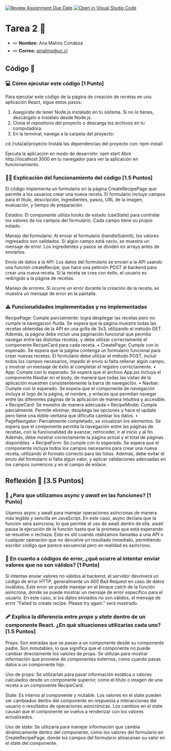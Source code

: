 [![Review Assignment Due Date](https://classroom.github.com/assets/deadline-readme-button-22041afd0340ce965d47ae6ef1cefeee28c7c493a6346c4f15d667ab976d596c.svg)](https://classroom.github.com/a/QTUQnWJd)
[![Open in Visual Studio Code](https://classroom.github.com/assets/open-in-vscode-2e0aaae1b6195c2367325f4f02e2d04e9abb55f0b24a779b69b11b9e10269abc.svg)](https://classroom.github.com/online_ide?assignment_repo_id=15752572&assignment_repo_type=AssignmentRepo)
# Tarea 2 :construction:

* :pencil2: **Nombre:** Ana Mahns Condeza
* :pencil2: **Correo:** amahns@uc.cl

## Código :symbols:

### :computer: Cómo ejecutar este código [1 Punto]
Para ejecutar este código de la página de creación de recetas en una aplicación React, sigue estos pasos:
1. Asegúrate de tener Node.js instalado en tu sistema. Si no lo tienes, descárgalo e instálalo desde Node.js.
2. Clona el repositorio del proyecto o descarga los archivos en tu computadora.
3. En la terminal, navega a la carpeta del proyecto:

cd /ruta/al/proyecto
Instala las dependencias del proyecto con:
npm install

Ejecuta la aplicación en modo de desarrollo:
npm start
Abre http://localhost:3000 en tu navegador para ver la aplicación en funcionamiento.

### :teacher: Explicación del funcionamiento del código [1.5 Puntos]

El código implementa un formulario en la página CreateRecipePage que permite a los usuarios crear una nueva receta. El formulario incluye campos para el título, descripción, ingredientes, pasos, URL de la imagen, evaluación, y tiempo de preparación.

Estados: El componente utiliza hooks de estado (useState) para controlar los valores de los campos del formulario. Cada campo tiene su propio estado.

Manejo del formulario: Al enviar el formulario (handleSubmit), los valores ingresados son validados. Si algún campo está vacío, se muestra un mensaje de error. Los ingredientes y pasos se dividen en arrays antes de enviarlos.

Envío de datos a la API: Los datos del formulario se envían a la API usando una función createRecipe, que hace una petición POST al backend para crear una nueva receta. Si la receta se crea con éxito, el usuario es redirigido a la página de recetas.

Manejo de errores: Si ocurre un error durante la creación de la receta, se muestra un mensaje de error en la pantalla.

### :warning: Funcionalidades implementadas y no implementadas

 RecipePage: Cumple parcialmente: logra desplegar las recetas pero no cumple la navegacion fluida.
  Se espera que la página muestre todas las recetas obtenidas de
la API en una grilla de 3x3, utilizando el método GET. Además, la página debe incluir
una paginación funcional que permita navegar entre las distintas recetas, y debe utilizar
correctamente el componente RecipeCard para cada receta.
• CreatePage: Cumple con lo esperado. Se espera que la página contenga un formulario funcional para
crear nuevas recetas. El formulario debe utilizar el método POST, incluir todos los campos
necesarios, impedir el envío si falta rellenar algún campo, y mostrar un mensaje de éxito
al completar el registro correctamente.
• App: Cumple con lo esperado. Se espera que el archivo App.jsx incluya el componente Navbar en el
body, de manera que todas las vistas de la aplicación muestren consistentemente la barra
de navegación.
• Navbar: Cumple con lo esperado. Se espera que el componente de navegación incluya el logo de la página, el nombre, y enlaces que permitan navegar entre las diferentes páginas de la aplicación
de manera intuitiva y accesible.
• RecipeCard: Se muestra de manera adecuada
• RecipeModal: Cumple parcialmente. 
Permite eliminar, despliega las opciones y hace el update pero tiene una doble ventana que dificulta cambiar los datos.
• PageNavigator: Parcialmente completado, se visualizan los elementos. Se espera que el componente permita la navegación entre las
páginas de recetas, con la funcionalidad de avanzar, retroceder, ir al inicio y al fin. Además, debe mostrar correctamente la página actual y el total de páginas disponibles.
• RecipeForm: Se cumple con lo esperado. Se espera que el componente incluya todos los campos necesarios para crear una nueva receta, utilizando el formato correcto para las listas. Además, debe evitar el envío del formulario si falta algún valor, y aplicar validaciones adecuadas
en los campos numéricos y en el campo de enlace.

## Reflexión :thought_balloon: [3.5 Puntos]

### :scroll: ¿Para que utilizamos *async* y *await* en las funciones? [1 Punto]

Usamos async y await para manejar operaciones asíncronas de manera más legible y sencilla en JavaScript. En este caso, async declara que la función será asíncrona, lo que permite el uso de await dentro de ella. await pausa la ejecución de la función hasta que la promesa que está esperando se resuelve o rechaza. Esto es útil cuando realizamos llamadas a una API o cualquier operación que no devuelve un resultado inmediato, permitiendo escribir código que parece secuencial pero en realidad es asíncrono.

### :thinking: En cuanto a códigos de error, ¿qué ocurre al intentar enviar valores que no son válidos? [1 Punto]

Si intentas enviar valores no válidos al backend, el servidor devolverá un código de error HTTP, generalmente un 400 Bad Request en caso de datos inválidos. Este error se puede manejar en el bloque catch de la función asíncrona, donde se puede mostrar un mensaje de error específico para el usuario. En este caso, si los datos enviados no son válidos, el mensaje de error "Failed to create recipe. Please try again." será mostrado.

### :adhesive_bandage: Explica la diferencia entre *props* y *state* dentro de un componente React. ¿En qué situaciones utilizarías cada uno? [1.5 Puntos]

Props: Son entradas que se pasan a un componente desde su componente padre. Son inmutables, lo que significa que el componente no puede cambiar directamente los valores de props. Se utilizan para mostrar información que proviene de componentes externos, como cuando pasas datos a un componente hijo.

Uso de props: Se utilizarían para pasar información estática o valores calculados desde un componente superior, como el título o imagen de una receta a un componente RecipeCard.

State: Es interno al componente y mutable. Los valores en el state pueden ser cambiados dentro del componente en respuesta a interacciones del usuario o resultados de operaciones asincrónicas. Los cambios en el state causan que el componente se vuelva a renderizar con los valores actualizados.

Uso de state: Se utilizaría para manejar información que cambia dinámicamente dentro del componente, como los valores del formulario en CreateRecipePage, donde los campos del formulario almacenan su valor en el state del componente.